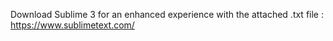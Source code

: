 Download Sublime 3 for an enhanced experience with the attached .txt file : https://www.sublimetext.com/

